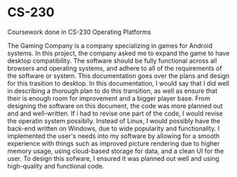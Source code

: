 # CS-230
Coursework done in CS-230 Operating Platforms

The Gaming Company is a company specializing in games for Android systems. In this project, the company asked me to expand the game to have desktop compatibility. The software should be fully functional across all browsers and operating systems, and adhere to all of the requirements of the software or system. This documentation goes over the plans and design for this trasition to desktop. In this documentation, I would say that I did well in describing a thorough plan to do this transition, as well as ensure that their is enough room for improvement and a bigger player base. From designing the software on this document, the code was more planned out and and well-written. If i had to revise one part of the code, I would revise the operatin system possiblly. Instead of Linux, I would possibly have the back-end written on Windows, due to wide popularity and functionality. I implemented the user's needs into my software by allowing for a smooth experience with things such as improved picture rendering due to higher memory usage, using cloud-based storage for data, and a clean UI for the user. To design this sofware, I ensured it was planned out well and using high-quality and functional code. 
